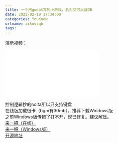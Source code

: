 ```yaml
---
title: 一个用godot写的小游戏，名为艾可大战QB
date: 2022-02-19 17:34:00
categories: YouKnow
urlname: aikovsqb
tags:
---
```

演示视频：  
<iframe src="//player.bilibili.com/player.html?aid=636718382&bvid=BV1gb4y1t7Dt&cid=512405815&page=1" scrolling="no" border="0" frameborder="no" framespacing="0" allowfullscreen="true"> </iframe>  

控制逻辑抄的noita所以只支持键盘  
在线版加载很卡（bgm有30mb），推荐下载Windows版  
之前Windows版传错了打不开，现已修复。建议解压。  
[来一把（在线）](../../aikovsqb/magic.html)  
[来一把（Windows版）](https://wwi.lanzoup.com/ibGZ500c44lc)  
[开源地址](https://github.com/zhufengning/magic_aiko_godot)  
